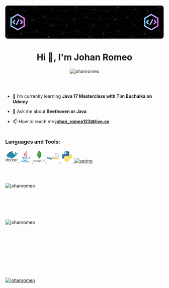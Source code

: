![Header](./header.png)

<h1 align="center">Hi 👋, I'm Johan Romeo</h1>
<p align="center"> <img src="https://komarev.com/ghpvc/?username=johanromeo&label=Profile%20views&color=0e75b6&style=flat" alt="johanromeo" /> </p>
<br></br>

- 🌱 I’m currently learning **Java 17 Masterclass with Tim Buchalka on Udemy**

- 💬 Ask me about **Beethoven or Java**

- 📫 How to reach me **johan_romeo123@live.se**
<br></br>

<h3 align="left">Languages and Tools:</h3>
<p align="left"> <a href="https://www.docker.com/" target="_blank" rel="noreferrer"> <img src="https://raw.githubusercontent.com/devicons/devicon/master/icons/docker/docker-original-wordmark.svg" alt="docker" width="40" height="40"/> </a> <a href="https://www.java.com" target="_blank" rel="noreferrer"> <img src="https://raw.githubusercontent.com/devicons/devicon/master/icons/java/java-original.svg" alt="java" width="40" height="40"/> </a> <a href="https://www.mongodb.com/" target="_blank" rel="noreferrer"> <img src="https://raw.githubusercontent.com/devicons/devicon/master/icons/mongodb/mongodb-original-wordmark.svg" alt="mongodb" width="40" height="40"/> </a> <a href="https://www.mysql.com/" target="_blank" rel="noreferrer"> <img src="https://raw.githubusercontent.com/devicons/devicon/master/icons/mysql/mysql-original-wordmark.svg" alt="mysql" width="40" height="40"/> </a> <a href="https://www.python.org" target="_blank" rel="noreferrer"> <img src="https://raw.githubusercontent.com/devicons/devicon/master/icons/python/python-original.svg" alt="python" width="40" height="40"/> </a> <a href="https://spring.io/" target="_blank" rel="noreferrer"> <img src="https://www.vectorlogo.zone/logos/springio/springio-icon.svg" alt="spring" width="40" height="40"/> </a> </p>
<br></br>

<p><img align="left" src="https://github-readme-stats.vercel.app/api/top-langs?username=johanromeo&show_icons=true&locale=en&layout=compact" alt="johanromeo" /></p>
<br></br>
<br></br>
<br></br>
<p><img align="left" src="https://github-readme-streak-stats.herokuapp.com/?user=johanromeo&" alt="johanromeo" /></p>
<br></br>
<br></br>
<br></br>
<br></br>
<br></br>
<p align="left"> <a href="https://github.com/ryo-ma/github-profile-trophy"><img src="https://github-profile-trophy.vercel.app/?username=johanromeo" alt="johanromeo" /></a> </p>
